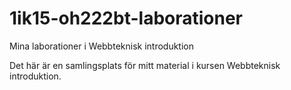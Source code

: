 1ik15-oh222bt-laborationer
==========================

Mina laborationer i Webbteknisk introduktion

Det här är en samlingsplats för mitt material i kursen Webbteknisk introduktion.